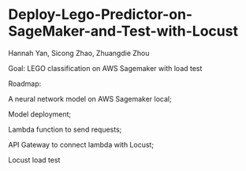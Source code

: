 # Deploy-Lego-Predictor-on-SageMaker-and-Test-with-Locust

Hannah Yan, Sicong Zhao, Zhuangdie Zhou

Goal: LEGO classification on AWS Sagemaker with load test

Roadmap:

A neural network model on AWS Sagemaker local;

Model deployment;

Lambda function to send requests;

API Gateway to connect lambda with Locust;

Locust load test



